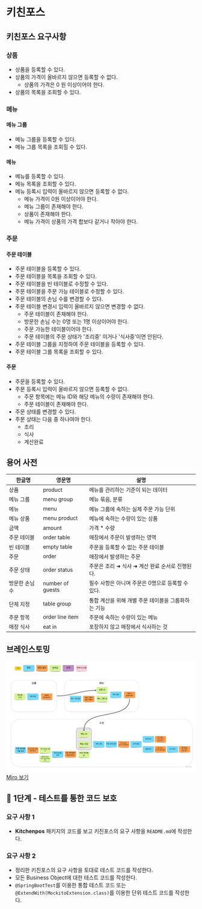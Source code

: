 # 키친포스

## 키친포스 요구사항
### 상품
- 상품을 등록할 수 있다.
- 상품의 가격이 올바르지 않으면 등록할 수 없다.
    - 상품의 가격은 0 원 이상이어야 한다.
- 상품의 목록을 조회할 수 있다.

### 메뉴
#### 메뉴 그룹
- 메뉴 그룹을 등록할 수 있다.
- 메뉴 그룹 목록을 조회힐 수 있다.
#### 메뉴
- 메뉴를 등록할 수 있다.
- 메뉴 목록을 조회할 수 있다.
- 메뉴 등록시 입력이 올바르지 않으면 등록할 수 없다.
  - 메뉴 가격이 0원 이상이어야 한다.
  - 메뉴 그룹이 존재해야 한다.
  - 상품이 존재해야 한다.
  - 메뉴 가격이 상품의 가격 합보다 같거나 작아야 한다.

### 주문
#### 주문 테이블
- 주문 테이블을 등록할 수 있다.
- 주문 테이블을 목록을 조회할 수 있다.
- 주문 테이블을 빈 테이블로 수정할 수 있다.
- 주문 테이블을 주문 가능 테이블로 수정할 수 있다.
- 주문 테이블의 손님 수를 변경할 수 있다.
- 주문 테이블 변경시 입력이 올바르지 않으면 변경할 수 없다.
  - 주문 테이블이 존재해야 한다. 
  - 방문한 손님 수는 0명 또는 1명 이상이어야 한다.
  - 주문 가능한 테이블이어야 한다.
  - 주문 테이블의 주문 상태가 '조리중' 이거나 '식사중'이면 안된다. 
- 주문 테이블 그룹을 지정하여 주문 테이블을 등록할 수 있다.
- 주문 테이블 그룹 목록을 조회할 수 있다.

#### 주문
- 주문을 등록할 수 있다.
- 주문 등록시 입력이 올바르지 않으면 등록할 수 없다.
  - 주문 항목에는 메뉴 ID와 해당 메뉴의 수량이 존재해야 한다.
  - 주문 테이블이 존재해야 한다.
- 주문 상태를 변경할 수 있다.
- 주문 상태는 다음 중 하나여야 한다.
  - 조리
  - 식사
  - 계산완료

## 용어 사전

| 한글명 | 영문명 | 설명 |
| --- | --- | --- |
| 상품 | product | 메뉴를 관리하는 기준이 되는 데이터 |
| 메뉴 그룹 | menu group | 메뉴 묶음, 분류 |
| 메뉴 | menu | 메뉴 그룹에 속하는 실제 주문 가능 단위 |
| 메뉴 상품 | menu product | 메뉴에 속하는 수량이 있는 상품 |
| 금액 | amount | 가격 * 수량 |
| 주문 테이블 | order table | 매장에서 주문이 발생하는 영역 |
| 빈 테이블 | empty table | 주문을 등록할 수 없는 주문 테이블 |
| 주문 | order | 매장에서 발생하는 주문 |
| 주문 상태 | order status | 주문은 조리 ➜ 식사 ➜ 계산 완료 순서로 진행된다. |
| 방문한 손님 수 | number of guests | 필수 사항은 아니며 주문은 0명으로 등록할 수 있다. |
| 단체 지정 | table group | 통합 계산을 위해 개별 주문 테이블을 그룹화하는 기능 |
| 주문 항목 | order line item | 주문에 속하는 수량이 있는 메뉴 |
| 매장 식사 | eat in | 포장하지 않고 매장에서 식사하는 것 |

## 브레인스토밍
![](brain-storming.jpeg)
[Miro 보기](https://miro.com/app/board/uXjVP74L7mA=/?share_link_id=914015128005)

## 🚀 1단계 - 테스트를 통한 코드 보호

### 요구 사항 1
- **Kitchenpos** 패키지의 코드를 보고 키친포스의 요구 사항을 `README.md`에 작성한다.

### 요구 사항 2
- 정리한 키친포스의 요구 사항을 토대로 테스트 코드를 작성한다. 
- 모든 Business Object에 대한 테스트 코드를 작성한다. 
- `@SpringBootTest`를 이용한 통합 테스트 코드 또는 `@ExtendWith(MockitoExtension.class)`를 이용한 단위 테스트 코드를 작성한다.
